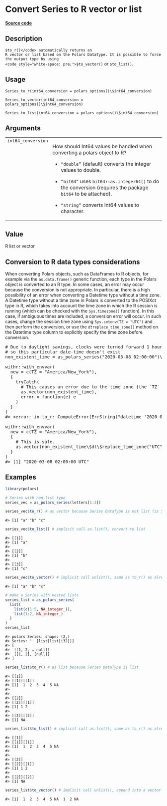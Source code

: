 

# Convert Series to R vector or list

[**Source code**](https://github.com/pola-rs/r-polars/tree/d562252dbb77de7e06ca3e6150d74a2c709763bc/R/series__series.R#L564)

## Description

<code style="white-space: pre;">$to_r()</code> automatically returns an
R vector or list based on the Polars DataType. It is possible to force
the output type by using
<code style="white-space: pre;">$to_vector()</code> or
<code style="white-space: pre;">$to_list()</code>.

## Usage

<pre><code class='language-R'>Series_to_r(int64_conversion = polars_options()\$int64_conversion)

Series_to_vector(int64_conversion = polars_options()\$int64_conversion)

Series_to_list(int64_conversion = polars_options()\$int64_conversion)
</code></pre>

## Arguments

<table>
<tr>
<td style="white-space: nowrap; font-family: monospace; vertical-align: top">
<code id="Series_to_r_:_int64_conversion">int64_conversion</code>
</td>
<td>

How should Int64 values be handled when converting a polars object to R?

<ul>
<li>

<code>“double”</code> (default) converts the integer values to double.

</li>
<li>

<code>“bit64”</code> uses <code>bit64::as.integer64()</code> to do the
conversion (requires the package <code>bit64</code> to be attached).

</li>
<li>

<code>“string”</code> converts Int64 values to character.

</li>
</ul>
</td>
</tr>
</table>

## Value

R list or vector

## Conversion to R data types considerations

When converting Polars objects, such as DataFrames to R objects, for
example via the <code>as.data.frame()</code> generic function, each type
in the Polars object is converted to an R type. In some cases, an error
may occur because the conversion is not appropriate. In particular,
there is a high possibility of an error when converting a Datetime type
without a time zone. A Datetime type without a time zone in Polars is
converted to the POSIXct type in R, which takes into account the time
zone in which the R session is running (which can be checked with the
<code>Sys.timezone()</code> function). In this case, if ambiguous times
are included, a conversion error will occur. In such cases, change the
session time zone using <code>Sys.setenv(TZ = "UTC")</code> and then
perform the conversion, or use the <code>$dt$replace_time_zone()</code>
method on the Datetime type column to explicitly specify the time zone
before conversion.

<pre># Due to daylight savings, clocks were turned forward 1 hour on Sunday, March 8, 2020, 2:00:00 am
# so this particular date-time doesn't exist
non_existent_time = as_polars_series("2020-03-08 02:00:00")\$str\$strptime(pl\$Datetime(), "%F %T")

withr::with_envvar(
  new = c(TZ = "America/New_York"),
  {
    tryCatch(
      # This causes an error due to the time zone (the `TZ` env var is affected).
      as.vector(non_existent_time),
      error = function(e) e
    )
  }
)
#&gt; &lt;error: in to_r: ComputeError(ErrString("datetime '2020-03-08 02:00:00' is non-existent in time zone 'America/New_York'. You may be able to use `non_existent='null'` to return `null` in this case.")) When calling: devtools::document()&gt;

withr::with_envvar(
  new = c(TZ = "America/New_York"),
  {
    # This is safe.
    as.vector(non_existent_time\$dt\$replace_time_zone("UTC"))
  }
)
#&gt; [1] "2020-03-08 02:00:00 UTC"
</pre>

## Examples

``` r
library(polars)

# Series with non-list type
series_vec = as_polars_series(letters[1:3])

series_vec$to_r() # as vector because Series DataType is not list (is String)
```

    #> [1] "a" "b" "c"

``` r
series_vec$to_list() # implicit call as.list(), convert to list
```

    #> [[1]]
    #> [1] "a"
    #> 
    #> [[2]]
    #> [1] "b"
    #> 
    #> [[3]]
    #> [1] "c"

``` r
series_vec$to_vector() # implicit call unlist(), same as to_r() as already vector
```

    #> [1] "a" "b" "c"

``` r
# make a Series with nested lists
series_list = as_polars_series(
  list(
    list(c(1:5, NA_integer_)),
    list(1:2, NA_integer_)
  )
)
series_list
```

    #> polars Series: shape: (2,)
    #> Series: '' [list[list[i32]]]
    #> [
    #>  [[1, 2, … null]]
    #>  [[1, 2], [null]]
    #> ]

``` r
series_list$to_r() # as list because Series DataType is list
```

    #> [[1]]
    #> [[1]][[1]]
    #> [1]  1  2  3  4  5 NA
    #> 
    #> 
    #> [[2]]
    #> [[2]][[1]]
    #> [1] 1 2
    #> 
    #> [[2]][[2]]
    #> [1] NA

``` r
series_list$to_list() # implicit call as.list(), same as to_r() as already list
```

    #> [[1]]
    #> [[1]][[1]]
    #> [1]  1  2  3  4  5 NA
    #> 
    #> 
    #> [[2]]
    #> [[2]][[1]]
    #> [1] 1 2
    #> 
    #> [[2]][[2]]
    #> [1] NA

``` r
series_list$to_vector() # implicit call unlist(), append into a vector
```

    #> [1]  1  2  3  4  5 NA  1  2 NA
